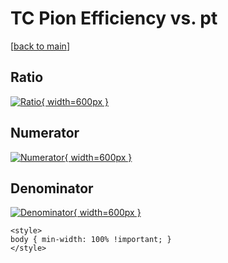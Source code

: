 # TC Pion Efficiency vs. pt

[[back to main](./)]



## Ratio

[![Ratio](../mtv/var/TC_211_eff_stack_pt.png){ width=600px }](../mtv/var/TC_211_eff_stack_pt.pdf)

## Numerator

[![Numerator](../mtv/num/TC_211_eff_stack_pt_num0.png){ width=600px }](../mtv/num/TC_211_eff_stack_pt_num0.pdf)

## Denominator

[![Denominator](../mtv/den/TC_211_eff_stack_pt_den.png){ width=600px }](../mtv/den/TC_211_eff_stack_pt_den.pdf)


``` {=html}
<style>
body { min-width: 100% !important; }
</style>
```
